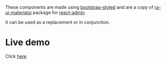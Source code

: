 These components are made using [bootstrap-styled](http://github.com/bootstrap-styled)
and are a copy of [ra-ui-materialui](https://www.npmjs.com/package/ra-ui-materialui) package for [react-admin](https://marmelab.com/react-admin/)

It can be used as a replacement or in conjunction.

# Live demo

Click [here]($PACKAGE_HOMEPAGE/demo).

